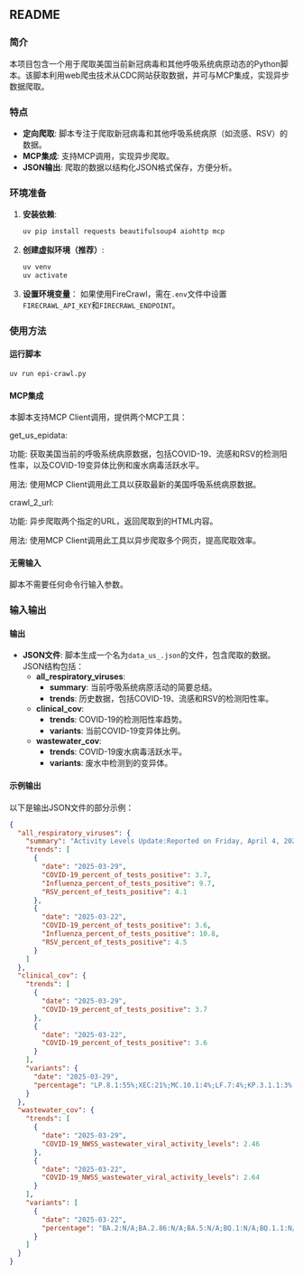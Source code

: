 ## README

### 简介

本项目包含一个用于爬取美国当前新冠病毒和其他呼吸系统病原动态的Python脚本。该脚本利用web爬虫技术从CDC网站获取数据，并可与MCP集成，实现异步数据爬取。

### 特点

- **定向爬取**: 脚本专注于爬取新冠病毒和其他呼吸系统病原（如流感、RSV）的数据。
- **MCP集成**: 支持MCP调用，实现异步爬取。
- **JSON输出**: 爬取的数据以结构化JSON格式保存，方便分析。

### 环境准备

1. **安装依赖**:
   ```bash
   uv pip install requests beautifulsoup4 aiohttp mcp
   ```
2. **创建虚拟环境（推荐）**:
   ```bash
   uv venv
   uv activate
   ```
3. **设置环境变量**：
   如果使用FireCrawl，需在`.env`文件中设置`FIRECRAWL_API_KEY`和`FIRECRAWL_ENDPOINT`。

### 使用方法

#### 运行脚本

```bash
uv run epi-crawl.py
```

#### MCP集成

本脚本支持MCP Client调用，提供两个MCP工具：

get_us_epidata:

功能: 获取美国当前的呼吸系统病原数据，包括COVID-19、流感和RSV的检测阳性率，以及COVID-19变异体比例和废水病毒活跃水平。

用法: 使用MCP Client调用此工具以获取最新的美国呼吸系统病原数据。

crawl_2_url:

功能: 异步爬取两个指定的URL，返回爬取到的HTML内容。

用法: 使用MCP Client调用此工具以异步爬取多个网页，提高爬取效率。

#### 无需输入

脚本不需要任何命令行输入参数。

### 输入输出

#### 输出

- **JSON文件**: 脚本生成一个名为`data_us_.json`的文件，包含爬取的数据。JSON结构包括：
  - **all_respiratory_viruses**:
    - **summary**: 当前呼吸系统病原活动的简要总结。
    - **trends**: 历史数据，包括COVID-19、流感和RSV的检测阳性率。
  - **clinical_cov**:
    - **trends**: COVID-19的检测阳性率趋势。
    - **variants**: 当前COVID-19变异体比例。
  - **wastewater_cov**:
    - **trends**: COVID-19废水病毒活跃水平。
    - **variants**: 废水中检测到的变异体。

#### 示例输出

以下是输出JSON文件的部分示例：

```json
{
  "all_respiratory_viruses": {
    "summary": "Activity Levels Update:Reported on Friday, April 4, 2025The amount of acute respiratory illness causing people to seek health care remains at a low level.Nationally, emergency department visits for diagnosed influenza, COVID-19 and RSV are low.Nationally, influenza (9.7%), and RSV (4.1%) test positivity decreased. COVID-19 (3.7%) test positivity remained stable.Nationally, wastewater viral activity levels for influenza A and COVID-19 are low, and RSV is now very low.COVID-19 predictions for the next two weeks suggest that emergency department visits will decline from a low to very low level. Influenza predictions suggest that emergency department visits will remain at a low level.",
    "trends": [
      {
        "date": "2025-03-29",
        "COVID-19_percent_of_tests_positive": 3.7,
        "Influenza_percent_of_tests_positive": 9.7,
        "RSV_percent_of_tests_positive": 4.1
      },
      {
        "date": "2025-03-22",
        "COVID-19_percent_of_tests_positive": 3.6,
        "Influenza_percent_of_tests_positive": 10.8,
        "RSV_percent_of_tests_positive": 4.5
      }
    ]
  },
  "clinical_cov": {
    "trends": [
      {
        "date": "2025-03-29",
        "COVID-19_percent_of_tests_positive": 3.7
      },
      {
        "date": "2025-03-22",
        "COVID-19_percent_of_tests_positive": 3.6
      }
    ],
    "variants": {
      "date": "2025-03-29",
      "percentage": "LP.8.1:55%;XEC:21%;MC.10.1:4%;LF.7:4%;KP.3.1.1:3%;MC.28.1:3%;LB.1.3.1:2%;XEC.4:2%;XEQ:2%;MC.19:1%;MC.1:1%;KP.3:1%;XEK:0%;JN.1.16:0%;JN.1:0%;KP.1.1.3:0%;KP.2.3:0%"
    }
  },
  "wastewater_cov": {
    "trends": [
      {
        "date": "2025-03-29",
        "COVID-19_NWSS_wastewater_viral_activity_levels": 2.46
      },
      {
        "date": "2025-03-22",
        "COVID-19_NWSS_wastewater_viral_activity_levels": 2.64
      }
    ],
    "variants": [
      {
        "date": "2025-03-22",
        "percentage": "BA.2:N/A;BA.2.86:N/A;BA.5:N/A;BQ.1:N/A;BQ.1.1:N/A;EG.5:N/A;FL.1.5.1:N/A;HK.3:N/A;HV.1:N/A;JN.1:7%;XBB:N/A;XBB.1.16:N/A;XBB.1.16.1:N/A;XBB.1.16.6:N/A;XBB.1.5:N/A;XBB.1.5.1:N/A;XBB.1.5.59:N/A;XBB.1.9.1:N/A;XBB.1.9.2:N/A;XBB.2.3:N/A;JN.1.11.1:N/A;JN.1.7:N/A;JN.1.8.1:N/A;KP.2:N/A;KP.1.1:N/A;KP.3:8%;LB.1:N/A;KP.2.3:N/A;KP.3.1.1:N/A;XEC:15%;MC.1:N/A;MC.19:N/A;LB.1.3.1:N/A;LP.8.1:36%;XEC.4:N/A;MC.10.1:N/A;Other:35%"
      }
    ]
  }
}
```
